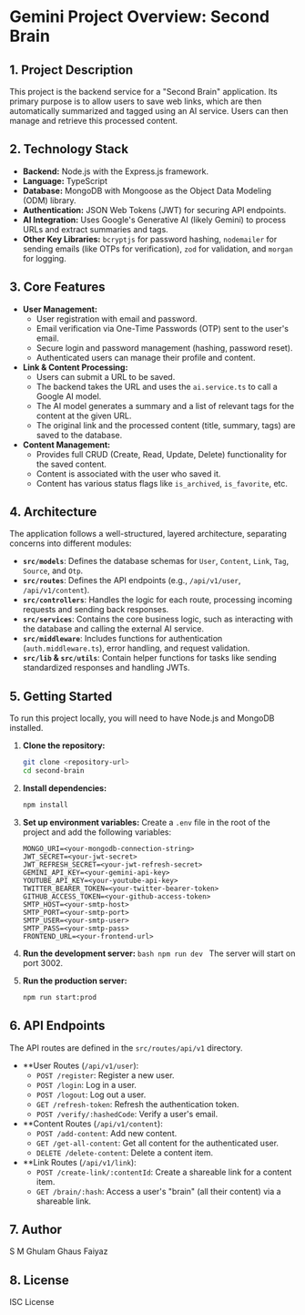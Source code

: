 # Gemini Project Overview: Second Brain

## 1. Project Description

This project is the backend service for a "Second Brain" application. Its primary purpose is to allow users to save web links, which are then automatically summarized and tagged using an AI service. Users can then manage and retrieve this processed content.

## 2. Technology Stack

- **Backend:** Node.js with the Express.js framework.
- **Language:** TypeScript
- **Database:** MongoDB with Mongoose as the Object Data Modeling (ODM) library.
- **Authentication:** JSON Web Tokens (JWT) for securing API endpoints.
- **AI Integration:** Uses Google's Generative AI (likely Gemini) to process URLs and extract summaries and tags.
- **Other Key Libraries:** `bcryptjs` for password hashing, `nodemailer` for sending emails (like OTPs for verification), `zod` for validation, and `morgan` for logging.

## 3. Core Features

- **User Management:**
  - User registration with email and password.
  - Email verification via One-Time Passwords (OTP) sent to the user's email.
  - Secure login and password management (hashing, password reset).
  - Authenticated users can manage their profile and content.
- **Link & Content Processing:**
  - Users can submit a URL to be saved.
  - The backend takes the URL and uses the `ai.service.ts` to call a Google AI model.
  - The AI model generates a summary and a list of relevant tags for the content at the given URL.
  - The original link and the processed content (title, summary, tags) are saved to the database.
- **Content Management:**
  - Provides full CRUD (Create, Read, Update, Delete) functionality for the saved content.
  - Content is associated with the user who saved it.
  - Content has various status flags like `is_archived`, `is_favorite`, etc.

## 4. Architecture

The application follows a well-structured, layered architecture, separating concerns into different modules:

- **`src/models`**: Defines the database schemas for `User`, `Content`, `Link`, `Tag`, `Source`, and `Otp`.
- **`src/routes`**: Defines the API endpoints (e.g., `/api/v1/user`, `/api/v1/content`).
- **`src/controllers`**: Handles the logic for each route, processing incoming requests and sending back responses.
- **`src/services`**: Contains the core business logic, such as interacting with the database and calling the external AI service.
- **`src/middleware`**: Includes functions for authentication (`auth.middleware.ts`), error handling, and request validation.
- **`src/lib` & `src/utils`**: Contain helper functions for tasks like sending standardized responses and handling JWTs.

## 5. Getting Started

To run this project locally, you will need to have Node.js and MongoDB installed.

1.  **Clone the repository:**
    ```bash
    git clone <repository-url>
    cd second-brain
    ```
2.  **Install dependencies:**
    ```bash
    npm install
    ```
3.  **Set up environment variables:**
    Create a `.env` file in the root of the project and add the following variables:
    ```
    MONGO_URI=<your-mongodb-connection-string>
    JWT_SECRET=<your-jwt-secret>
    JWT_REFRESH_SECRET=<your-jwt-refresh-secret>
    GEMINI_API_KEY=<your-gemini-api-key>
    YOUTUBE_API_KEY=<your-youtube-api-key>
    TWITTER_BEARER_TOKEN=<your-twitter-bearer-token>
    GITHUB_ACCESS_TOKEN=<your-github-access-token>
    SMTP_HOST=<your-smtp-host>
    SMTP_PORT=<your-smtp-port>
    SMTP_USER=<your-smtp-user>
    SMTP_PASS=<your-smtp-pass>
    FRONTEND_URL=<your-frontend-url>
    ```
4.  **Run the development server:**
    `bash
    npm run dev
    `
    The server will start on port 3002.

5.  **Run the production server:**
    ```bash
    npm run start:prod
    ```

## 6. API Endpoints

The API routes are defined in the `src/routes/api/v1` directory.

- **User Routes (`/api/v1/user`):
  - `POST /register`: Register a new user.
  - `POST /login`: Log in a user.
  - `POST /logout`: Log out a user.
  - `GET /refresh-token`: Refresh the authentication token.
  - `POST /verify/:hashedCode`: Verify a user's email.
- **Content Routes (`/api/v1/content`):
  - `POST /add-content`: Add new content.
  - `GET /get-all-content`: Get all content for the authenticated user.
  - `DELETE /delete-content`: Delete a content item.
- **Link Routes (`/api/v1/link`):
  - `POST /create-link/:contentId`: Create a shareable link for a content item.
  - `GET /brain/:hash`: Access a user's "brain" (all their content) via a shareable link.

## 7. Author

S M Ghulam Ghaus Faiyaz

## 8. License

ISC License
